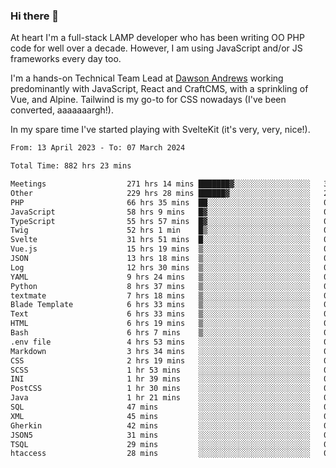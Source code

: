 ### Hi there 👋

<!--
**JamesNock/JamesNock** is a ✨ _special_ ✨ repository because its `README.md` (this file) appears on your GitHub profile.

Here are some ideas to get you started:

- 🔭 I’m currently working on ...
- 🌱 I’m currently learning ...
- 👯 I’m looking to collaborate on ...
- 🤔 I’m looking for help with ...
- 💬 Ask me about ...
- 📫 How to reach me: ...
- 😄 Pronouns: ...
- ⚡ Fun fact: ...
-->
At heart I'm a full-stack LAMP developer who has been writing OO PHP code for well over a decade. However, I am using JavaScript and/or JS frameworks every day too.

I'm a hands-on Technical Team Lead at [Dawson Andrews](https://www.dawsonandrews.com/) working predominantly with JavaScript, React and CraftCMS, with a sprinkling of Vue, and Alpine. Tailwind is my go-to for CSS nowadays (I've been converted, aaaaaaargh!).

In my spare time I've started playing with SvelteKit (it's very, very, nice!).

<!--START_SECTION:waka-->

```txt
From: 13 April 2023 - To: 07 March 2024

Total Time: 882 hrs 23 mins

Meetings                  271 hrs 14 mins ███████▓░░░░░░░░░░░░░░░░░   30.75 %
Other                     229 hrs 28 mins ██████▓░░░░░░░░░░░░░░░░░░   26.01 %
PHP                       66 hrs 35 mins  ██░░░░░░░░░░░░░░░░░░░░░░░   07.55 %
JavaScript                58 hrs 9 mins   █▓░░░░░░░░░░░░░░░░░░░░░░░   06.59 %
TypeScript                55 hrs 57 mins  █▓░░░░░░░░░░░░░░░░░░░░░░░   06.34 %
Twig                      52 hrs 1 min    █▒░░░░░░░░░░░░░░░░░░░░░░░   05.90 %
Svelte                    31 hrs 51 mins  █░░░░░░░░░░░░░░░░░░░░░░░░   03.61 %
Vue.js                    15 hrs 19 mins  ▒░░░░░░░░░░░░░░░░░░░░░░░░   01.74 %
JSON                      13 hrs 18 mins  ▒░░░░░░░░░░░░░░░░░░░░░░░░   01.51 %
Log                       12 hrs 30 mins  ▒░░░░░░░░░░░░░░░░░░░░░░░░   01.42 %
YAML                      9 hrs 24 mins   ▒░░░░░░░░░░░░░░░░░░░░░░░░   01.07 %
Python                    8 hrs 37 mins   ▒░░░░░░░░░░░░░░░░░░░░░░░░   00.98 %
textmate                  7 hrs 18 mins   ▒░░░░░░░░░░░░░░░░░░░░░░░░   00.83 %
Blade Template            6 hrs 33 mins   ▒░░░░░░░░░░░░░░░░░░░░░░░░   00.74 %
Text                      6 hrs 33 mins   ▒░░░░░░░░░░░░░░░░░░░░░░░░   00.74 %
HTML                      6 hrs 19 mins   ▒░░░░░░░░░░░░░░░░░░░░░░░░   00.72 %
Bash                      6 hrs 7 mins    ▒░░░░░░░░░░░░░░░░░░░░░░░░   00.70 %
.env file                 4 hrs 53 mins   ░░░░░░░░░░░░░░░░░░░░░░░░░   00.55 %
Markdown                  3 hrs 34 mins   ░░░░░░░░░░░░░░░░░░░░░░░░░   00.40 %
CSS                       2 hrs 19 mins   ░░░░░░░░░░░░░░░░░░░░░░░░░   00.26 %
SCSS                      1 hr 53 mins    ░░░░░░░░░░░░░░░░░░░░░░░░░   00.21 %
INI                       1 hr 39 mins    ░░░░░░░░░░░░░░░░░░░░░░░░░   00.19 %
PostCSS                   1 hr 30 mins    ░░░░░░░░░░░░░░░░░░░░░░░░░   00.17 %
Java                      1 hr 21 mins    ░░░░░░░░░░░░░░░░░░░░░░░░░   00.15 %
SQL                       47 mins         ░░░░░░░░░░░░░░░░░░░░░░░░░   00.09 %
XML                       45 mins         ░░░░░░░░░░░░░░░░░░░░░░░░░   00.09 %
Gherkin                   42 mins         ░░░░░░░░░░░░░░░░░░░░░░░░░   00.08 %
JSON5                     31 mins         ░░░░░░░░░░░░░░░░░░░░░░░░░   00.06 %
TSQL                      29 mins         ░░░░░░░░░░░░░░░░░░░░░░░░░   00.06 %
htaccess                  28 mins         ░░░░░░░░░░░░░░░░░░░░░░░░░   00.05 %
```

<!--END_SECTION:waka-->
